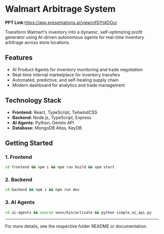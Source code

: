 # Walmart Arbitrage System

**PPT Link**:https://app.presentations.ai/view/nfGYt4DOur

Transform Walmart's inventory into a dynamic, self-optimizing profit generator using AI-driven autonomous agents for real-time inventory arbitrage across store locations.

## Features
- AI Product Agents for inventory monitoring and trade negotiation
- Real-time internal marketplace for inventory transfers
- Automated, predictive, and self-healing supply chain
- Modern dashboard for analytics and trade management

## Technology Stack
- **Frontend:** React, TypeScript, TailwindCSS
- **Backend:** Node.js, TypeScript, Express
- **AI Agents:** Python, Gemini API
- **Database:** MongoDB Atlas, KeyDB

## Getting Started

### 1. Frontend
```sh
cd frontend && npm i && npm run build && npm start
```

### 2. Backend
```sh
cd backend && npm i && npm run dev
```

### 3. AI Agents
```sh
cd ai-agents && source venv/bin/activate && python simple_ai_api.py
```

---

For more details, see the respective folder README or documentation.

